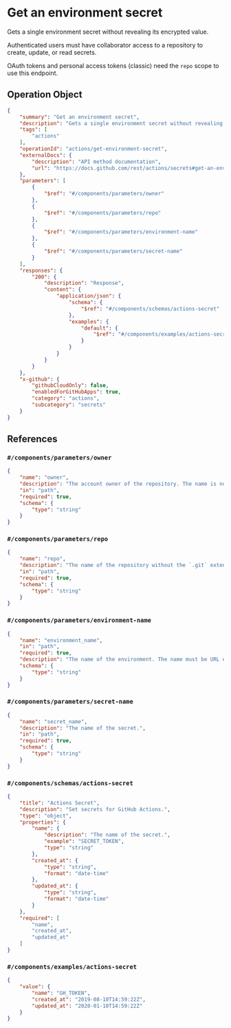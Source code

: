 # Get an environment secret

Gets a single environment secret without revealing its encrypted value.

Authenticated users must have collaborator access to a repository to create, update, or read secrets.

OAuth tokens and personal access tokens (classic) need the `repo` scope to use this endpoint.

## Operation Object

```json
{
    "summary": "Get an environment secret",
    "description": "Gets a single environment secret without revealing its encrypted value.\n\nAuthenticated users must have collaborator access to a repository to create, update, or read secrets.\n\nOAuth tokens and personal access tokens (classic) need the `repo` scope to use this endpoint.",
    "tags": [
        "actions"
    ],
    "operationId": "actions/get-environment-secret",
    "externalDocs": {
        "description": "API method documentation",
        "url": "https://docs.github.com/rest/actions/secrets#get-an-environment-secret"
    },
    "parameters": [
        {
            "$ref": "#/components/parameters/owner"
        },
        {
            "$ref": "#/components/parameters/repo"
        },
        {
            "$ref": "#/components/parameters/environment-name"
        },
        {
            "$ref": "#/components/parameters/secret-name"
        }
    ],
    "responses": {
        "200": {
            "description": "Response",
            "content": {
                "application/json": {
                    "schema": {
                        "$ref": "#/components/schemas/actions-secret"
                    },
                    "examples": {
                        "default": {
                            "$ref": "#/components/examples/actions-secret"
                        }
                    }
                }
            }
        }
    },
    "x-github": {
        "githubCloudOnly": false,
        "enabledForGitHubApps": true,
        "category": "actions",
        "subcategory": "secrets"
    }
}
```

## References

### `#/components/parameters/owner`

```json
{
    "name": "owner",
    "description": "The account owner of the repository. The name is not case sensitive.",
    "in": "path",
    "required": true,
    "schema": {
        "type": "string"
    }
}
```

### `#/components/parameters/repo`

```json
{
    "name": "repo",
    "description": "The name of the repository without the `.git` extension. The name is not case sensitive.",
    "in": "path",
    "required": true,
    "schema": {
        "type": "string"
    }
}
```

### `#/components/parameters/environment-name`

```json
{
    "name": "environment_name",
    "in": "path",
    "required": true,
    "description": "The name of the environment. The name must be URL encoded. For example, any slashes in the name must be replaced with `%2F`.",
    "schema": {
        "type": "string"
    }
}
```

### `#/components/parameters/secret-name`

```json
{
    "name": "secret_name",
    "description": "The name of the secret.",
    "in": "path",
    "required": true,
    "schema": {
        "type": "string"
    }
}
```

### `#/components/schemas/actions-secret`

```json
{
    "title": "Actions Secret",
    "description": "Set secrets for GitHub Actions.",
    "type": "object",
    "properties": {
        "name": {
            "description": "The name of the secret.",
            "example": "SECRET_TOKEN",
            "type": "string"
        },
        "created_at": {
            "type": "string",
            "format": "date-time"
        },
        "updated_at": {
            "type": "string",
            "format": "date-time"
        }
    },
    "required": [
        "name",
        "created_at",
        "updated_at"
    ]
}
```

### `#/components/examples/actions-secret`

```json
{
    "value": {
        "name": "GH_TOKEN",
        "created_at": "2019-08-10T14:59:22Z",
        "updated_at": "2020-01-10T14:59:22Z"
    }
}
```